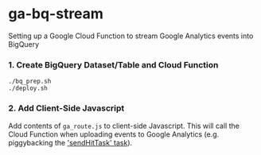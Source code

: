 # ga-bq-stream

Setting up a Google Cloud Function to stream Google Analytics events into BigQuery

### 1. Create BigQuery Dataset/Table and Cloud Function

```
./bq_prep.sh
./deploy.sh
```

### 2. Add Client-Side Javascript

Add contents of `ga_route.js` to client-side Javascript.  This will call the Cloud Function when uploading events to Google Analytics (e.g. piggybacking the ['sendHitTask' task](https://developers.google.com/analytics/devguides/collection/analyticsjs/tasks)).
